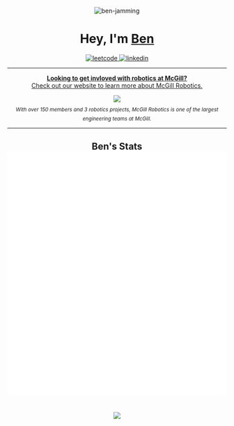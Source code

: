 <!--
**ben-jamming/ben-jamming** is a ✨ _special_ ✨ repository because its `README.md` (this file) appears on your GitHub profile.

Here are some ideas to get you started:

- 🔭 I’m currently working on ...
- 🌱 I’m currently learning ...
- 👯 I’m looking to collaborate on ...
- 🤔 I’m looking for help with ...
- 💬 Ask me about ...
- 📫 How to reach me: ...
- 😄 Pronouns: ...
- ⚡ Fun fact: ...
-->

<p align="center"> 
	<img src="https://komarev.com/ghpvc/?username=ben-jamming" alt="ben-jamming"/>
</p>

<h1 align="center"> Hey, I'm <a href="https://www.linkedin.com/in/ben-hepditch/">Ben</a></h1>

<p align="center"> 
	<a href="https://leetcode.com/benhepditch/">
		<img src="https://img.shields.io/badge/-LeetCode-FFA116?style=for-the-badge&logo=LeetCode&logoColor=black" alt="leetcode"/>
	</a>
	<a href="https://www.linkedin.com/in/ben-hepditch/">
		<img src="https://img.shields.io/badge/LinkedIn-0077B5?style=for-the-badge&logo=linkedin&logoColor=white" alt="linkedin"/>
	</a>

</p>

---

<div align="center">
	<p>
		<a href="https://www.mcgillrobotics.org/join-the-team">
			<b>Looking to get invloved with robotics at McGill?</b>
			<br>
			Check out our website to learn more about McGill Robotics.
			<br>
			<div>
				<img width="300px" src="https://user-images.githubusercontent.com/53016294/227971325-b7b82dc4-3c3c-491c-a16f-711fc56e21e5.png">
			</div>
		</a>
		<sub><i>With over 150 members and 3 robotics projects, McGill Robotics is one of the largest engineering teams at McGill.</i></sub>
	</p>
</div>

---

<h2 align="center"> Ben's Stats
   <a href="https://www.linkedin.com/in/ben-hepditch/">
     <br><img src="https://github.com/ben-jamming/ben-jamming/blob/main/github-metrics.svg"><br> 
  </a>
</h2>

<div align="center">
  <br><img src="https://github-readme-stats.vercel.app/api?username=ben-jamming"><br> 
</div>
